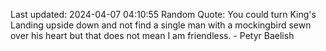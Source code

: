 Last updated: 2024-04-07 04:10:55
Random Quote: You could turn King's Landing upside down and not find a single man with a mockingbird sewn over his heart but that does not mean I am friendless.  -  Petyr Baelish